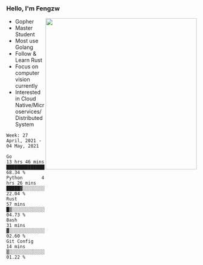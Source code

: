 ### Hello, I'm Fengzw

<img align="right" src="https://github-readme-stats.vercel.app/api?username=zhiwei-Feng&show_icons=true&icon_color=000000&text_color=000000&bg_color=ffffff&hide_title=false&title_color=000000" width="400" />

- Gopher
- Master Student
- Most use Golang
- Follow & Learn Rust
- Focus on computer vision currently
- Interested in Cloud Native/Microservices/Distributed System
  
<!--START_SECTION:waka-->
```text
Week: 27 April, 2021 - 04 May, 2021

Go           13 hrs 46 mins  █████████████████░░░░░░░░   68.34 % 
Python       4 hrs 26 mins   █████▓░░░░░░░░░░░░░░░░░░░   22.04 % 
Rust         57 mins         █▒░░░░░░░░░░░░░░░░░░░░░░░   04.73 % 
Bash         31 mins         ▓░░░░░░░░░░░░░░░░░░░░░░░░   02.60 % 
Git Config   14 mins         ▒░░░░░░░░░░░░░░░░░░░░░░░░   01.22 % 
```
<!--END_SECTION:waka-->
</p>



<!--
[![github stats](https://github-readme-stats.vercel.app/api?username=zhiwei-Feng&theme=tokyonight&show_icons=true)](https://github.com/anuraghazra/github-readme-stats)
-->




<!--
**zhiwei-Feng/zhiwei-Feng** is a ✨ _special_ ✨ repository because its `README.md` (this file) appears on your GitHub profile.

Here are some ideas to get you started:

- 🔭 I’m currently working on ...
- 🌱 I’m currently learning ...
- 👯 I’m looking to collaborate on ...
- 🤔 I’m looking for help with ...
- 💬 Ask me about ...
- 📫 How to reach me: ...
- 😄 Pronouns: ...
- ⚡ Fun fact: ...
-->



